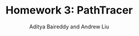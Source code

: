 ---
layout: default
title: "Homework 3: PathTracer"
permalink: /pathtracer/task4/
author: Aditya Baireddy and Andrew Liu
---